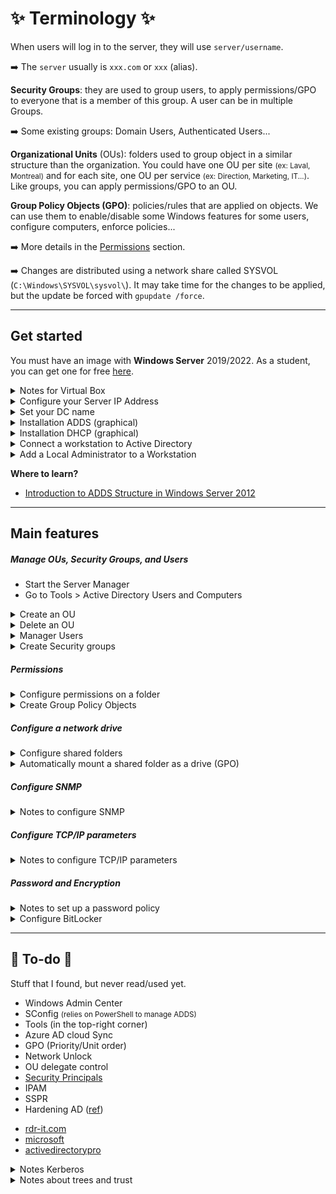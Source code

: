 # ✨ Terminology ✨

<div class="row row-cols-md-2"><div>

When users will log in to the server, they will use `server/username`.

➡️ The `server` usually is `xxx.com` or `xxx` (alias).

</div><div>

**Security Groups**: they are used to group users, to apply permissions/GPO to everyone that is a member of this group. A user can be in multiple Groups.

➡️ Some existing groups: Domain Users, Authenticated Users...

**Organizational Units** (OUs): folders used to group object in a similar structure than the organization. You could have one OU per site <small>(ex: Laval, Montreal)</small> and for each site, one OU per service <small>(ex: Direction, Marketing, IT...)</small>. Like groups, you can apply permissions/GPO to an OU.

**Group Policy Objects (GPO)**: policies/rules that are applied on objects. We can use them to enable/disable some Windows features for some users, configure computers, enforce policies... 

➡️ More details in the [Permissions](#permissions) section.

➡️ Changes are distributed using a network share called SYSVOL (`C:\Windows\SYSVOL\sysvol\`). It may take time for the changes to be applied, but the update be forced with `gpupdate /force`.
</div></div>

<hr class="sep-both">

## Get started

<div class="row row-cols-md-2"><div>

You must have an image with **Windows Server** 2019/2022. As a student, you can get one for free [here](https://azureforeducation.microsoft.com/devtools).

<details class="details-n">
<summary>Notes for Virtual Box</summary>

* Click on new, select the ISO
* Select unattended
* Start the machine
* Process as usual with the setup...
* Power off the machine
* Remove CD <small>(Settings>Storage>CD, the disk icon on the right)</small>

Go to Tools > Network. Create or select a adapter.

* DHCP server must be disabled
* Note the gateway is (ex: `X.X.X.1`)

On your VM with your VM

* Click on Settings > Network
* Adapter2
* Enable it
* Select "Host-only adapter"
* Select your adapter
</details>

<details class="details-n">
<summary>Configure your Server IP Address</summary>

* Control Panel
* Network and Internet
* Network And Sharing Center
* Select your network <small>(ex: Ethernet 2)</small>
* Properties > IPV4 > Properties
  * IP: X.X.X.2
  * Mask: 255.255.255.0
  * Default gateway: X.X.X.1
  * DNS: X.X.X.2
</details>

<details class="details-n">
<summary>Set your DC name</summary>

* Click on "Local Server"
* Click on your computer name (in blue)
* Click on "Change"
* Set the name your want
* Restart
</details>

<details class="details-n">
<summary>Installation ADDS (graphical)</summary>

* Start the **Server Manager**
* Click on "Add roles and features"
* Press Next twice
* In Server Roles, select ADDS
* Press Next twice, then Install
* Click on the notification icon with a warning (⚠️)
* Click on "Promote this server to a domain controller"

**Add a forest**

* Give a root domain name (ex: `XXX.com`)
* Add a "restore password"
* Press "Next" 4 times
* Press "Install"
</details>

<details class="details-n">
<summary>Installation DHCP (graphical)</summary>

* Start the **Server Manager**
* Click on "Add roles and features"
* Press Next twice
* In Server Roles, select DHCP Server
* Press Next twice, then Install
* Click on tools > DHCP

Configure your DHCP server

* IPV4 > New Scope
  * Name: Lan1
  * Select a range of addresses
  * You can prevent person from taking some addresses
  * Select a lock duration <small>(ex: 1 day)</small>
* We can reserve an IP address for a specific MAC address
* You can see attributed IPs in "Address leases"

➡️ Use `ipconfig /all` to get the IPv4/MAC address.
</details>
</div><div>

<details class="details-n">
<summary>Connect a workstation to Active Directory</summary>

* Start the Workstation
* Go to "Advanced System Settings"
* Switch to the "Computer name" tab
* Click on "Network ID" and follow the steps

➡️ The local computer account that will be created cannot be used by users. The username on Active Directory is the username appended with a dollar (`$`), while the password is a randomly generated string of 120 characters.
</details>

<details class="details-n">
<summary>Add a Local Administrator to a Workstation</summary>

It's a good practice to create a local administrator account in case there are issues with Active Directory or the network, and there is a need to access the computer to fix the problem.

1. Login using an Administrator account
2. Navigate to "Settings" > "Accounts" > "Other users"
3. Click on "Add someone else to this PC"
4. Select "I don't have this person's sign-in information"
5. Select "Add a user without a Microsoft account"
6. Once created, click on the newly created user
7. Click on "Change account type"
8. Select "Administrator"

➡️ If you're not connect to internet, you can skip 4 and 5.

To log in to a local account, use `.\Username`.
</details>

**Where to learn?**

* [Introduction to ADDS Structure in Windows Server 2012](https://www.youtube.com/watch?v=lFwek_OuYZ8)
</div></div>

<hr class="sep-both">

## Main features

<div class="row row-cols-md-2 mt-3"><div>

##### Manage OUs, Security Groups, and Users

* Start the Server Manager
* Go to Tools > Active Directory Users and Computers

<details class="details-n">
<summary>Create an OU</summary>

* Right-click on your domain
* New > Organizational Unit
* Give it a name
</details>

<details class="details-n">
<summary>Delete an OU</summary>

* Click on View > Advanced features
* Right-click on your OU
* Go to Properties > Object
* Unselect "Protect object from accidental deletion"
* Apply, then close
* Right-click on your OU, and click on delete
</details>

<details class="details-n">
<summary>Manager Users</summary>

**Create users**

* Right-click on your domain
* New > User
* You must at least add a "Full name" and a "logon"
* Add a password that matches your password policy

**Add a home folder**

* Right-click on a user > properties
* Go to profile
* You could select a local path, or mount a network drive, for instance, `\\ServerName\\SomeFolder\\%username%`.
* The drive will be shown next to the "C:" drive

➡️ The advantage of using `%username%` is that you can edit multiple users, and the value will be replaced for each one.
</details>

<details class="details-n">
<summary>Create Security groups</summary>

* Right-click on your domain
* New > Group

To add members, either 

* Right-click on the group, and select "Add to a group"
* Right-click on an object, select properties, go to "member of", and add your security group
</details>

##### Permissions

<details class="details-n">
<summary>Configure permissions on a folder</summary>

* Right-click on a folder <small>(for instance, on a mounted drive available to users over the network)</small>
* Select properties then Security
* Edit
* Add or remove Security Groups, OUs, or Users. You can also define the permissions for each group.

➡️ We usually allow access to security group instead of users
</details>

<details class="details-n">
<summary>Create Group Policy Objects</summary>

* Start the Server Manager
* Go to Tools > Group Policy Management
* Find the "Group Policy Object" folder
* Right-click on it > New and create a GPO

A GPO is applied to one or more OUs. It can be applied on the whole domain too. These are shown in "Scope > Location". 

* Drag-and-drop the GPO to the domain/an OU to add it inside location.
* You can add groups in security filtering to only apply the GPO to some group inside the selected locations

➡️ Policies are applied to OUs and nested OUs.

You can also exclude users/objects in the tab "Delegation".

* Click on "Advanced" and add an object to exclude
* Scroll down in the permission, and check "deny" for the line "Apply group policy"

Once created, you can edit the GPO to edit them.

* Right-click on a GPO > Edit
* Search for the setting you want to edit, and enable/disable/configure available rules

➡️ See specific sections or Google to find settings.
</details>

</div><div>

##### Configure a network drive

<details class="details-n">
<summary>Configure shared folders</summary>

* Start the **Server Manager**
* Go to Tools > Computer Management > Disk Manager
* Select the drive, right-click on it, and ensure it's marked as online <small>(or right-click on "offline" and set it to online)</small>

![disk_online.png](_images/disk_online.png)

* Right-click > Initialize Disk <small>(if there is no unallocated)</small>
* Right-click on "unallocated" and create a new volume. You can leave the name empty.

➡️ You can share the whole drive by Right-clicking on it > Properties > Sharing > Advanced Sharing, and enabling the sharing. The path that users will use will be shown below "Network Path" <small>(ex: \\\ServerName\DriveName)</small>.

➡️ You can share a folder on an online drive by Right-clicking on it > Properties > Sharing > Share. Add the groups such as `Domain Users` for everyone. The path that users will use will be shown below "Network Path" <small>(ex: \\\ServerName\FolderName)</small>.
</details>

<details class="details-n">
<summary>Automatically mount a shared folder as a drive (GPO)</summary>

By default, a user need to browse a path like `\\ServerName\Path\\To\Folder\` to access some shared folder on a server. It's possible to create a virtual drive that will point to a shared folder using GPO.

* Start the **Server Manager**
* Go to Tools > Group Policy Management
* Right-click on a GPO > Edit <small>(you could create a GPO and apply it on the whole domain, you can filter rules later...)</small>

Go to User Configuration > Preferences > Windows Settings > Drive Maps. Here, you can map a drive to a folder, and only apply the rule to a group/... 

* Right-click > New > Drive Map
* In Location, add the network path, such as `\\ServerName\Data\Maketing\`
* Select a drive letter <small>(ex: M)</small>
* In the "common" tab, select "remove this item when its no longer applied" and select "item-level targeting". Click on "Targeting" and add the security group that will get access to this mapped drive <small>(ex: Marketing)</small>.

➡️ For conditions like "one of multiple groups", you can right-click on the second item, and in item options, select OR.
</details>

##### Configure SNMP

<details class="details-n">
<summary>Notes to configure SNMP</summary>

* Start the **Server Manager**
* Click on "Add roles and features"
* Press Next thrice
* In Features, select SNMP Service

Once installed, open "Services" and find the SNMP service. Right-click on edit, and edit the properties however you want.
</details>

##### Configure TCP/IP parameters

<details class="details-n">
<summary>Notes to configure TCP/IP parameters</summary>

You can either use the Windows Registry, or a group policy. Here are some parameters that you may want to set.

* SynAttackProtect <small>(SYN flood attacks)</small>
* EnableDeadGWDetect <small>(Detect dead gateways)</small>
* EnablePMTUdiscovery <small>(Avoid fragmentation...)</small>
* KeepAliveTime <small>(Timeout for inactive connections)</small>
* TCPMaxPortsExhausted <small>(Prevent from exhausting ports)</small>
* PerformRouterDiscovery <small>(Can simply the configuration but allow attackers to set up rogue routers/... to redirect traffic)</small>
* NoNameReleaseOnDemand <small>(Release the NetBios name when no longer needed to prevent attacker from obtaining information)</small>
* TcpMaxConnectResponseRetransmissions <small>(can help to prevent SYN flood attacks, but may exhaust system resources)</small>
</details>

##### Password and Encryption

<details class="details-n">
<summary>Notes to set up a password policy</summary>

* Start the **Server Manager**
* Go to Tools > Group Policy Management
* Right-click on a GPO > Edit <small>(you could create a GPO and apply it on the whole domain...)</small>

Go to Computer configuration > Policies > Windows Settings > Security Settings > Account Policy.

There, you can enable history, set password length and age <small>(ex: 6 months)</small>, enable complexity requirements, lockout...
</details>

<details class="details-n">
<summary>Configure BitLocker</summary>

**1)** The first part is installing BitLocker on the server:

* Start the Server Manager
* Click on "Add roles and features"
* Press Next thrice
* In Features, select BitLocker

**2)** Then we need to configure it:

* Go to Tools > Group Policy Management
* Right-click on a GPO > Edit <small>(you could create a GPO and apply it on the whole domain, or a GPO only for some OUs...)</small>
* Navigate to "Computer Configuration" > "Policies" > "Administrative Templates" > "Windows Components" > "BitLocker Drive Encryption" 
* ~~Enable the "Turn on BitLocker"~~
* Go Navigate to "Operating system drives"
* Enable the "Require additional authentication at startup"
  * Select "Allow BitLocker without a compatible TPM"
  * Select "Do not allow startup PIN with TPM"
* Enable "Choose how BitLocker-protected operating system drives can be recovered"
  * Select the "Save BitLocker recovery information to AD DS for operating system drives"
* Navigate back to parent
* ~~Configure "Choose drive encryption method and cipher strength" <small>(encryption method, cipher strength...)</small>~~

**3)** On the Windows 10, you need to use a local administrator account, refer to the "Get started" section if needed.

* Open a powershell/CMD as an administrator
* Enter "gpedit.msc"
* Navigate to "Computer Configuration" > "Administrative Templates" > "Windows Components" > "BitLocker Drive Encryption"
* ...
* Restart

Then, right-click on the drive to encrypt, select "Bitlocker", and encrypt it. If prompted for a password when starting the workstation, then something went wrong in your configuration.

</details>

</div></div>

<hr class="sep-both">

## 👻 To-do 👻

Stuff that I found, but never read/used yet.

<div class="row row-cols-md-2"><div>

* Windows Admin Center
* SConfig <small>(relies on PowerShell to manage ADDS)</small>
* Tools (in the top-right corner)
* Azure AD cloud Sync
* GPO (Priority/Unit order)
* Network Unlock
* OU delegate control
* [Security Principals](https://learn.microsoft.com/en-us/windows-server/identity/ad-ds/manage/understand-security-principals)
* IPAM
* SSPR
* Hardening AD ([ref](https://blog.netwrix.fr/2019/05/06/securiser-votre-annuaire-ad-contre-les-attaques-de-malware/))
</div><div>

* [rdr-it.com](https://rdr-it.com/active-directory/)
* [microsoft](https://learn.microsoft.com/en-us/windows-server/identity/ad-ds/active-directory-domain-services)
* [activedirectorypro](https://activedirectorypro.com/blog/)

<details class="details-n">
<summary>Notes Kerberos</summary>

This is the authentication system in Windows domains, replacing NetNTLM. Users will log in to the Kerberos service and receive a ticket called **Ticket Granting Ticket (TGT)**. They will use this ticket when requesting access to a share/database/... If the request is accepted, Kerberos will give them a **Ticket Granting Service (TGS)** allowing them to access the service. Then, they will use the TGS to log in to the service. No credentials are sent over the network.
</details>

<details class="details-n">
<summary>Notes about trees and trust</summary>

Can create a sub-domain for another place with different policies/...
Subdomain, they inherit the schema. two-way implicit transitive (trust other subdomains) trust.
**Tree**. one way explicit trust (from B to A). Then B is able to use users from A, and give them permissions to access their tree.
</details>

</div></div>
